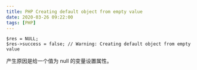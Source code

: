 ```yaml
---
title: PHP Creating default object from empty value
date: 2020-03-26 09:22:00
tags: [PHP]
---
```


```
$res = NULL;
$res->success = false; // Warning: Creating default object from empty value
```

产生原因是给一个值为 null 的变量设置属性。
